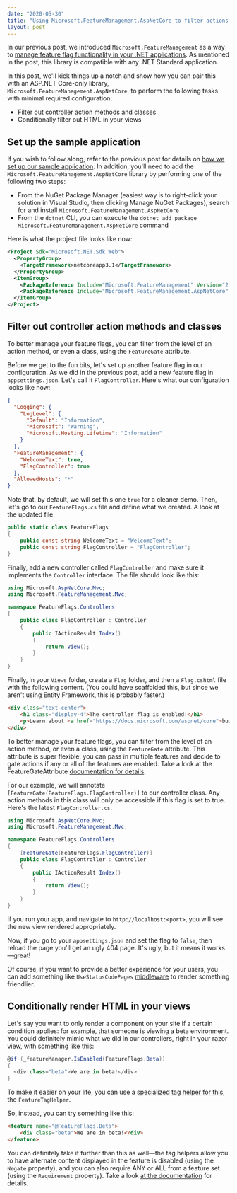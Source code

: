 ```yaml
---
date: "2020-05-30"
title: "Using Microsoft.FeatureManagement.AspNetCore to filter actions and HTML"
layout: post
---
```


In our previous post, we introduced `Microsoft.FeatureManagement` as a way to [manage feature flag functionality in your .NET applications](https://daveabrock.com/2020/05/24/introducing-feature-management.html). As mentioned in the post, this library is compatible with any .NET Standard application.

In this post, we'll kick things up a notch and show how you can pair this with an ASP.NET Core-only library, `Microsoft.FeatureManagement.AspNetCore`, to perform the following tasks with minimal required configuration:

- Filter out controller action methods and classes
- Conditionally filter out HTML in your views

## Set up the sample application

If you wish to follow along, refer to the previous post for details on [how we set up our sample application](https://daveabrock.com/2020/05/24/introducing-feature-management.html). In addition, you'll need to add the `Microsoft.FeatureManagement.AspNetCore` library by performing one of the following two steps:

- From the NuGet Package Manager (easiest way is to right-click your solution in Visual Studio, then clicking Manage NuGet Packages), search for and install `Microsoft.FeatureManagement.AspNetCore`
- From the `dotnet` CLI, you can execute the `dotnet add package Microsoft.FeatureManagement.AspNetCore` command

Here is what the project file looks like now:

```xml
<Project Sdk="Microsoft.NET.Sdk.Web">
  <PropertyGroup>
    <TargetFramework>netcoreapp3.1</TargetFramework>
  </PropertyGroup>
  <ItemGroup>
    <PackageReference Include="Microsoft.FeatureManagement" Version="2.0.0" />
    <PackageReference Include="Microsoft.FeatureManagement.AspNetCore" Version="2.0.0" />
  </ItemGroup>
</Project>
```

## Filter out controller action methods and classes

To better manage your feature flags, you can filter from the level of an action method, or even a class, using the `FeatureGate` attribute.

Before we get to the fun bits, let's set up another feature flag in our configuration. As we did in the previous post, add a new feature flag in `appsettings.json`. Let's call it `FlagController`. Here's what our configuration looks like now:

```json
{
  "Logging": {
    "LogLevel": {
      "Default": "Information",
      "Microsoft": "Warning",
      "Microsoft.Hosting.Lifetime": "Information"
    }
  },
  "FeatureManagement": {
    "WelcomeText": true,
    "FlagController": true 
  },
  "AllowedHosts": "*"
}
```

Note that, by default, we will set this one `true` for a cleaner demo. Then, let's go to our `FeatureFlags.cs` file and define what we created. A look at the updated file:

```csharp
public static class FeatureFlags
{
    public const string WelcomeText = "WelcomeText";
    public const string FlagController = "FlagController";
}
```

Finally, add a new controller called `FlagController` and make sure it implements the `Controller` interface. The file should look like this:

```csharp
using Microsoft.AspNetCore.Mvc;
using Microsoft.FeatureManagement.Mvc;

namespace FeatureFlags.Controllers
{
    public class FlagController : Controller
    {
        public IActionResult Index()
        {
            return View();
        }
    }
}
```

Finally, in your `Views` folder, create a `Flag` folder, and then a `Flag.cshtml` file with the following content. (You could have scaffolded this, but since we aren't using Entity Framework, this is probably faster.)

```html
<div class="text-center">
    <h1 class="display-4">The controller flag is enabled!</h1>
    <p>Learn about <a href="https://docs.microsoft.com/aspnet/core">building Web apps with ASP.NET Core</a>.</p>
</div>
```

To better manage your feature flags, you can filter from the level of an action method, or even a class, using the `FeatureGate` attribute. This attribute is super flexible: you can pass in multiple features and decide to gate actions if any or all of the features are enabled. Take a look at the FeatureGateAttribute [documentation for details](https://docs.microsoft.com/dotnet/api/microsoft.featuremanagement.mvc.featuregateattribute?view=azure-dotnet-preview).

For our example, we will annotate `[FeatureGate(FeatureFlags.FlagController)]` to our controller class. Any action methods in this class will only be accessible if this flag is set to true. Here's the latest `FlagController.cs`.

```csharp
using Microsoft.AspNetCore.Mvc;
using Microsoft.FeatureManagement.Mvc;

namespace FeatureFlags.Controllers
{
    [FeatureGate(FeatureFlags.FlagController)]
    public class FlagController : Controller
    {
        public IActionResult Index()
        {
            return View();
        }
    }
}
```

If you run your app, and navigate to `http://localhost:<port>`, you will see the new view rendered appropriately.

Now, if you go to your `appsettings.json` and set the flag to `false`, then reload the page you'll get an ugly 404 page. It's ugly, but it means it works—great!

Of course, if you want to provide a better experience for your users, you can add something like `UseStatusCodePages` [middleware](https://docs.microsoft.com/aspnet/core/fundamentals/error-handling?view=aspnetcore-3.1#usestatuscodepages) to render something friendlier.

## Conditionally render HTML in your views

Let's say you want to only render a component on your site if a certain condition applies: for example, that someone is viewing a beta environment. You could definitely mimic what we did in our controllers, right in your razor view, with something like this:

```csharp
@if (_featureManager.IsEnabled(FeatureFlags.Beta))
{
  <div class="beta">We are in beta!</div>
}
```

To make it easier on your life, you can use a [specialized tag helper for this](https://docs.microsoft.com/dotnet/api/microsoft.featuremanagement.mvc.taghelpers.featuretaghelper?view=azure-dotnet-preview), the `FeatureTagHelper`.

So, instead, you can try something like this:

```html
<feature name="@FeatureFlags.Beta">
    <div class="beta">We are in beta!</div>
</feature>
```

You can definitely take it further than this as well—the tag helpers allow you to have alternate content displayed in the feature is disabled (using the `Negate` property), and you can also require ANY or ALL from a feature set (using the `Requirement` property). Take a look [at the documentation](https://docs.microsoft.com/dotnet/api/microsoft.featuremanagement.mvc.taghelpers.featuretaghelper?view=azure-dotnet-preview) for details.
